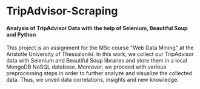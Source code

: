 # TripAdvisor-Scraping

#### Analysis of TripAdvisor Data with the help of Selenium, Beautiful Soup and Python

This project is an assignment for the MSc course "Web Data Mining" at the Aristotle University of Thessaloniki. 
In this work, we collect our TripAdvisor data with Selenium and Beautiful Soup libraries and store them in a local MongoDB NoSQL database. 
Moreover, we proceed with various preprocessing steps in order to further analyze and visualize the collected data. 
Thus, we unveil data correlations, insights and new knowledge.